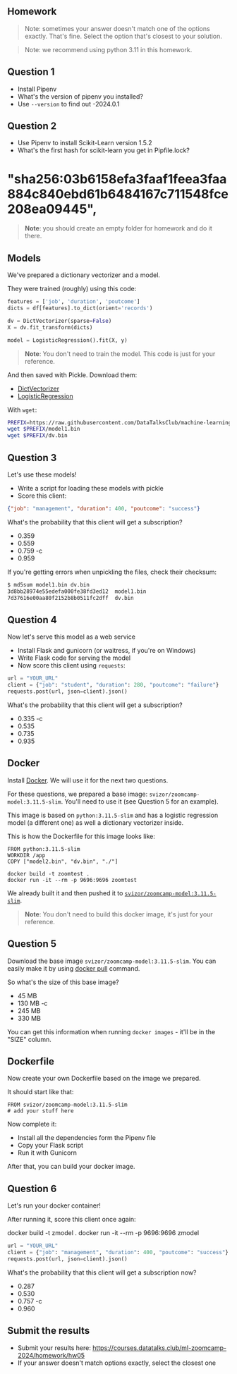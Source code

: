 ## Homework

> Note: sometimes your answer doesn't match one of the options exactly. 
> That's fine. 
> Select the option that's closest to your solution.

> Note: we recommend using python 3.11 in this homework.

## Question 1

* Install Pipenv
* What's the version of pipenv you installed?
* Use `--version` to find out
-2024.0.1


## Question 2

* Use Pipenv to install Scikit-Learn version 1.5.2
* What's the first hash for scikit-learn you get in Pipfile.lock?
# "sha256:03b6158efa3faaf1feea3faa884c840ebd61b6484167c711548fce208ea09445",

> **Note**: you should create an empty folder for homework
and do it there. 


## Models

We've prepared a dictionary vectorizer and a model.

They were trained (roughly) using this code:

```python
features = ['job', 'duration', 'poutcome']
dicts = df[features].to_dict(orient='records')

dv = DictVectorizer(sparse=False)
X = dv.fit_transform(dicts)

model = LogisticRegression().fit(X, y)
```

> **Note**: You don't need to train the model. This code is just for your reference.

And then saved with Pickle. Download them:

* [DictVectorizer](https://github.com/DataTalksClub/machine-learning-zoomcamp/tree/master/cohorts/2024/05-deployment/homework/dv.bin?raw=true)
* [LogisticRegression](https://github.com/DataTalksClub/machine-learning-zoomcamp/tree/master/cohorts/2024/05-deployment/homework/model1.bin?raw=true)

With `wget`:

```bash
PREFIX=https://raw.githubusercontent.com/DataTalksClub/machine-learning-zoomcamp/master/cohorts/2024/05-deployment/homework
wget $PREFIX/model1.bin
wget $PREFIX/dv.bin
```


## Question 3

Let's use these models!

* Write a script for loading these models with pickle
* Score this client:

```json
{"job": "management", "duration": 400, "poutcome": "success"}
```

What's the probability that this client will get a subscription? 

* 0.359
* 0.559
* 0.759 -c
* 0.959

If you're getting errors when unpickling the files, check their checksum:

```bash
$ md5sum model1.bin dv.bin
3d8bb28974e55edefa000fe38fd3ed12  model1.bin
7d37616e00aa80f2152b8b0511fc2dff  dv.bin
```


## Question 4

Now let's serve this model as a web service

* Install Flask and gunicorn (or waitress, if you're on Windows)
* Write Flask code for serving the model
* Now score this client using `requests`:

```python
url = "YOUR_URL"
client = {"job": "student", "duration": 280, "poutcome": "failure"}
requests.post(url, json=client).json()
```

What's the probability that this client will get a subscription?

* 0.335 -c
* 0.535
* 0.735
* 0.935


## Docker

Install [Docker](https://github.com/DataTalksClub/machine-learning-zoomcamp/blob/master/05-deployment/06-docker.md). 
We will use it for the next two questions.

For these questions, we prepared a base image: `svizor/zoomcamp-model:3.11.5-slim`. 
You'll need to use it (see Question 5 for an example).

This image is based on `python:3.11.5-slim` and has a logistic regression model 
(a different one) as well a dictionary vectorizer inside. 

This is how the Dockerfile for this image looks like:

```docker 
FROM python:3.11.5-slim
WORKDIR /app
COPY ["model2.bin", "dv.bin", "./"]
```
```
docker build -t zoomtest .
docker run -it --rm -p 9696:9696 zoomtest
```
We already built it and then pushed it to [`svizor/zoomcamp-model:3.11.5-slim`](https://hub.docker.com/r/svizor/zoomcamp-model).

> **Note**: You don't need to build this docker image, it's just for your reference.


## Question 5

Download the base image `svizor/zoomcamp-model:3.11.5-slim`. You can easily make it by using [docker pull](https://docs.docker.com/engine/reference/commandline/pull/) command.

So what's the size of this base image?

* 45 MB
* 130 MB -c
* 245 MB
* 330 MB

You can get this information when running `docker images` - it'll be in the "SIZE" column.


## Dockerfile

Now create your own Dockerfile based on the image we prepared.

It should start like that:

```docker
FROM svizor/zoomcamp-model:3.11.5-slim
# add your stuff here
```

Now complete it:

* Install all the dependencies form the Pipenv file
* Copy your Flask script
* Run it with Gunicorn 

After that, you can build your docker image.


## Question 6

Let's run your docker container!

After running it, score this client once again:

docker build -t zmodel .
docker run -it --rm -p 9696:9696 zmodel

```python
url = "YOUR_URL"
client = {"job": "management", "duration": 400, "poutcome": "success"}
requests.post(url, json=client).json()
```

What's the probability that this client will get a subscription now?

* 0.287
* 0.530
* 0.757 -c
* 0.960


## Submit the results

* Submit your results here: https://courses.datatalks.club/ml-zoomcamp-2024/homework/hw05
* If your answer doesn't match options exactly, select the closest one
